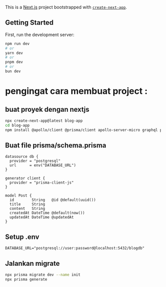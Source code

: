 This is a [Next.js](https://nextjs.org) project bootstrapped with [`create-next-app`](https://nextjs.org/docs/app/api-reference/cli/create-next-app).

## Getting Started

First, run the development server:

```bash
npm run dev
# or
yarn dev
# or
pnpm dev
# or
bun dev
```


# pengingat cara membuat project :
## buat proyek dengan nextjs
```bash
npx create-next-app@latest blog-app
cd blog-app
npm install @apollo/client @prisma/client apollo-server-micro graphql prisma
```
## Buat file prisma/schema.prisma
```prisma
datasource db {
  provider = "postgresql"
  url      = env("DATABASE_URL")
}

generator client {
  provider = "prisma-client-js"
}

model Post {
  id        String   @id @default(uuid())
  title     String
  content   String
  createdAt DateTime @default(now())
  updatedAt DateTime @updatedAt
}
```
## Setup .env
```env
DATABASE_URL="postgresql://user:password@localhost:5432/blogdb"
```
## Jalankan migrate
```bash
npx prisma migrate dev --name init
npx prisma generate
```

